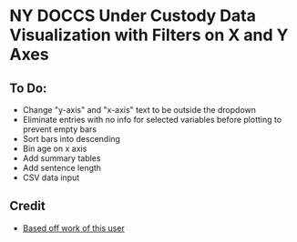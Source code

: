 # NY DOCCS Under Custody Data Visualization with Filters on X and Y Axes

## To Do:
- Change "y-axis" and "x-axis" text to be outside the dropdown
- Eliminate entries with no info for selected variables before plotting to prevent empty bars
- Sort bars into descending
- Bin age on x axis
- Add summary tables
- Add sentence length
- CSV data input

## Credit
- [Based off work of this user](https://vizhub.com/Razpudding)
